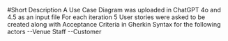 #Short Description
A Use Case Diagram was uploaded in ChatGPT 4o and 4.5 as an input file
For each iteration 5 User stories were asked to be created along with Acceptance Criteria in Gherkin Syntax for the following actors
  --Venue Staff
  --Customer
